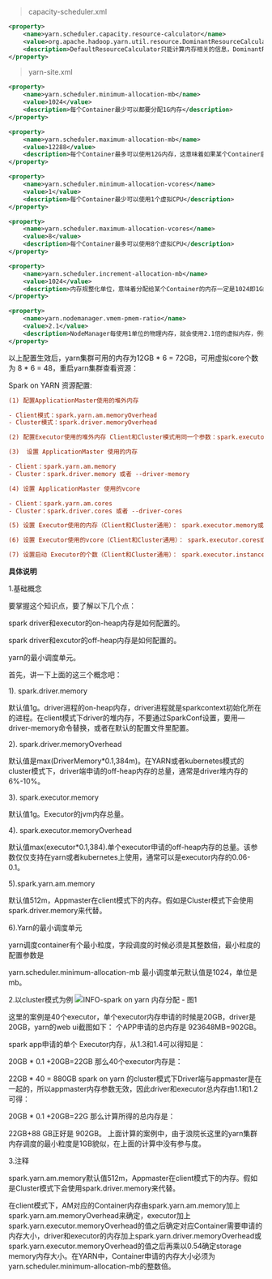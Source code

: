 



> capacity-scheduler.xml

```xml
<property>
    <name>yarn.scheduler.capacity.resource-calculator</name>
    <value>org.apache.hadoop.yarn.util.resource.DominantResourceCalculator</value>
    <description>DefaultResourceCalculator只能计算内存相关的信息，DominantResourceCalculator可以统计core和内存的信息</description>
</property>
```



> yarn-site.xml

```xml
<property>
    <name>yarn.scheduler.minimum-allocation-mb</name>
    <value>1024</value>
    <description>每个Container最少可以都要分配1G内存</description>
</property>

<property>
    <name>yarn.scheduler.maximum-allocation-mb</name>
    <value>12288</value>
    <description>每个Container最多可以使用12G内存，这意味着如果某个Container启动后占用了12G即NodeManager可以使用的全部内存后，在该NodeManager上将无法再启动任何一个Container</description>
</property>

<property>
    <name>yarn.scheduler.minimum-allocation-vcores</name>
    <value>1</value>
    <description>每个Container最少可以使用1个虚拟CPU</description>
</property>

<property>
    <name>yarn.scheduler.maximum-allocation-vcores</name>
    <value>8</value>
    <description>每个Container最多可以使用8个虚拟CPU</description>
</property>

<property>
    <name>yarn.scheduler.increment-allocation-mb</name>
    <value>1024</value>
    <description>内存规整化单位，意味着分配给某个Container的内存一定是1024即1G的倍数，例如某个Container实际需要1.5G内存，那么就给它2G</description>
</property>

<property>
    <name>yarn.nodemanager.vmem-pmem-ratio</name>
    <value>2.1</value>
    <description>NodeManager每使用1单位的物理内存，就会使用2.1倍的虚拟内存，例如NodeManager使用了1G物理内存，那么表现为虚拟内存是2.1G，当分配的虚拟内存大于的物理内存的2.1倍后，抛出异常</description>
</property>
```

以上配置生效后，yarn集群可用的内存为12GB * 6 = 72GB，可用虚拟core个数为 8 * 6 = 48，重启yarn集群查看资源：



Spark on YARN 资源配置:

```ini
(1) 配置ApplicationMaster使用的堆外内存

- Client模式：spark.yarn.am.memoryOverhead
- Cluster模式：spark.driver.memoryOverhead

(2) 配置Executor使用的堆外内存 Client和Cluster模式用同一个参数：spark.executor.memoryOverhead

(3)  设置 ApplicationMaster 使用的内存

- Client：spark.yarn.am.memory
- Cluster：spark.driver.memory 或者 --driver-memory

(4) 设置 ApplicationMaster 使用的vcore

- Client：spark.yarn.am.cores
- Cluster：spark.driver.cores 或者 --driver-cores

(5) 设置 Executor使用的内存（Client和Cluster通用）： spark.executor.memory或者--executor-memory

(6) 设置 Executor使用的vcore（Client和Cluster通用）： spark.executor.cores或者--executor-cores

(7) 设置启动 Executor的个数（Client和Cluster通用）： spark.executor.instances或者--num-executors
```



**具体说明**

1.基础概念

要掌握这个知识点，要了解以下几个点：

spark driver和executor的on-heap内存是如何配置的。

spark driver和excutor的off-heap内存是如何配置的。

yarn的最小调度单元。

首先，讲一下上面的这三个概念吧：

1). spark.driver.memory

默认值1g。driver进程的on-heap内存，driver进程就是sparkcontext初始化所在的进程。在client模式下driver的堆内存，不要通过SparkConf设置，要用—driver-memory命令替换，或者在默认的配置文件里配置。

2). spark.driver.memoryOverhead

默认值是max(DriverMemory*0.1,384m)。在YARN或者kubernetes模式的cluster模式下，driver端申请的off-heap内存的总量，通常是driver堆内存的6%-10%。

3). spark.executor.memory

默认值1g。Executor的jvm内存总量。

4). spark.executor.memoryOverhead

默认值max(executor*0.1,384).单个executor申请的off-heap内存的总量。该参数仅仅支持在yarn或者kubernetes上使用，通常可以是executor内存的0.06-0.1。

5).spark.yarn.am.memory

默认值512m，Appmaster在client模式下的内存。假如是Cluster模式下会使用spark.driver.memory来代替。

6).Yarn的最小调度单元

yarn调度container有个最小粒度，字段调度的时候必须是其整数倍，最小粒度的配置参数是

yarn.scheduler.minimum-allocation-mb 最小调度单元默认值是1024，单位是mb。

2.以cluster模式为例 ![INFO-spark on yarn 内存分配 - 图1](https://study.sf.163.com/documents/uploads/projects/service_support/202209/1716dcd358eb3a42.png) 

这里的案例是40个executor，单个executor内存申请的时候是20GB，driver是20GB，yarn的web ui截图如下： 个APP申请的总内存是 923648MB=902GB。

spark app申请的单个 Executor内存，从1.3和1.4可以得知是：

20GB * 0.1 +20GB=22GB 那么40个executor内存是：

22GB * 40 = 880GB spark on yarn 的cluster模式下Driver端与appmaster是在一起的，所以appmaster内存参数无效，因此driver和executor总内存由1.1和1.2可得：

20GB * 0.1 +20GB=22G 那么计算所得的总内存是：

22GB+88 GB正好是 902GB。 上面计算的案例中，由于浪院长这里的yarn集群内存调度的最小粒度是1GB貌似，在上面的计算中没有参与度。

3.注释

spark.yarn.am.memory默认值512m，Appmaster在client模式下的内存。假如是Cluster模式下会使用spark.driver.memory来代替。

在client模式下，AM对应的Container内存由spark.yarn.am.memory加上spark.yarn.am.memoryOverhead来确定，executor加上spark.yarn.executor.memoryOverhead的值之后确定对应Container需要申请的内存大小，driver和executor的内存加上spark.yarn.driver.memoryOverhead或spark.yarn.executor.memoryOverhead的值之后再乘以0.54确定storage memory内存大小。在YARN中，Container申请的内存大小必须为yarn.scheduler.minimum-allocation-mb的整数倍。

